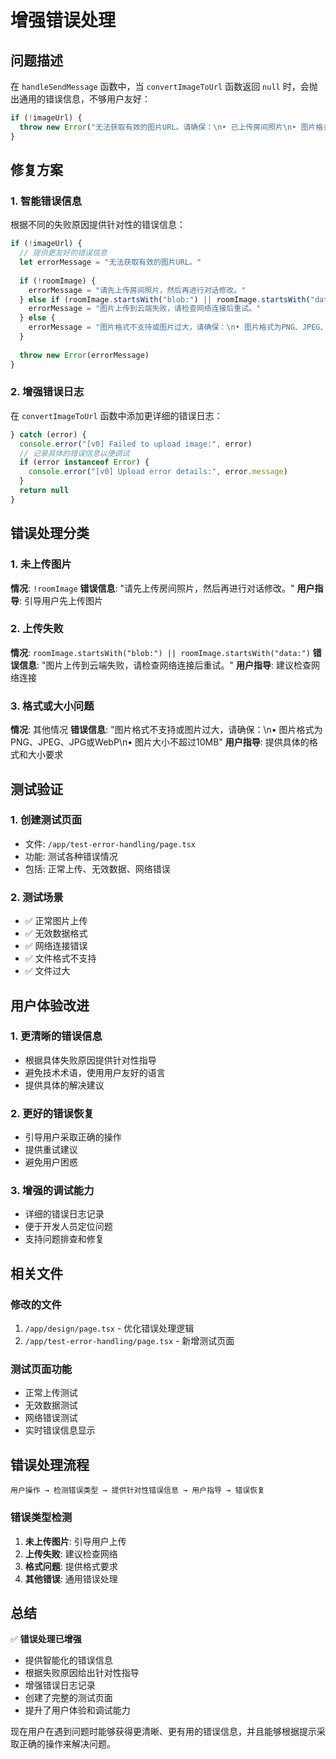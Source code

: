 # 增强错误处理

## 问题描述

在 `handleSendMessage` 函数中，当 `convertImageToUrl` 函数返回 `null` 时，会抛出通用的错误信息，不够用户友好：

```javascript
if (!imageUrl) {
  throw new Error("无法获取有效的图片URL。请确保：\n• 已上传房间照片\n• 图片格式为PNG、JPEG、JPG或WebP\n• 图片大小不超过10MB")
}
```

## 修复方案

### 1. 智能错误信息

根据不同的失败原因提供针对性的错误信息：

```javascript
if (!imageUrl) {
  // 提供更友好的错误信息
  let errorMessage = "无法获取有效的图片URL。"
  
  if (!roomImage) {
    errorMessage = "请先上传房间照片，然后再进行对话修改。"
  } else if (roomImage.startsWith("blob:") || roomImage.startsWith("data:")) {
    errorMessage = "图片上传到云端失败，请检查网络连接后重试。"
  } else {
    errorMessage = "图片格式不支持或图片过大，请确保：\n• 图片格式为PNG、JPEG、JPG或WebP\n• 图片大小不超过10MB"
  }
  
  throw new Error(errorMessage)
}
```

### 2. 增强错误日志

在 `convertImageToUrl` 函数中添加更详细的错误日志：

```javascript
} catch (error) {
  console.error("[v0] Failed to upload image:", error)
  // 记录具体的错误信息以便调试
  if (error instanceof Error) {
    console.error("[v0] Upload error details:", error.message)
  }
  return null
}
```

## 错误处理分类

### 1. 未上传图片
**情况**: `!roomImage`
**错误信息**: "请先上传房间照片，然后再进行对话修改。"
**用户指导**: 引导用户先上传图片

### 2. 上传失败
**情况**: `roomImage.startsWith("blob:") || roomImage.startsWith("data:")`
**错误信息**: "图片上传到云端失败，请检查网络连接后重试。"
**用户指导**: 建议检查网络连接

### 3. 格式或大小问题
**情况**: 其他情况
**错误信息**: "图片格式不支持或图片过大，请确保：\n• 图片格式为PNG、JPEG、JPG或WebP\n• 图片大小不超过10MB"
**用户指导**: 提供具体的格式和大小要求

## 测试验证

### 1. 创建测试页面
- 文件: `/app/test-error-handling/page.tsx`
- 功能: 测试各种错误情况
- 包括: 正常上传、无效数据、网络错误

### 2. 测试场景
- ✅ 正常图片上传
- ✅ 无效数据格式
- ✅ 网络连接错误
- ✅ 文件格式不支持
- ✅ 文件过大

## 用户体验改进

### 1. 更清晰的错误信息
- 根据具体失败原因提供针对性指导
- 避免技术术语，使用用户友好的语言
- 提供具体的解决建议

### 2. 更好的错误恢复
- 引导用户采取正确的操作
- 提供重试建议
- 避免用户困惑

### 3. 增强的调试能力
- 详细的错误日志记录
- 便于开发人员定位问题
- 支持问题排查和修复

## 相关文件

### 修改的文件
1. `/app/design/page.tsx` - 优化错误处理逻辑
2. `/app/test-error-handling/page.tsx` - 新增测试页面

### 测试页面功能
- 正常上传测试
- 无效数据测试
- 网络错误测试
- 实时错误信息显示

## 错误处理流程

```
用户操作 → 检测错误类型 → 提供针对性错误信息 → 用户指导 → 错误恢复
```

### 错误类型检测
1. **未上传图片**: 引导用户上传
2. **上传失败**: 建议检查网络
3. **格式问题**: 提供格式要求
4. **其他错误**: 通用错误处理

## 总结

✅ **错误处理已增强**
- 提供智能化的错误信息
- 根据失败原因给出针对性指导
- 增强错误日志记录
- 创建了完整的测试页面
- 提升了用户体验和调试能力

现在用户在遇到问题时能够获得更清晰、更有用的错误信息，并且能够根据提示采取正确的操作来解决问题。
